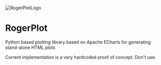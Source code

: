 
![RogerPlotLogo](https://github.com/Amdixer/rogerchart/assets/15040680/20a176db-9bf3-438d-b52f-a96ae61c9f65)

# RogerPlot
Python based plotting library based on Apache ECharts for generating stand-alone HTML plots

Current implementation is a very hardcoded proof of concept. Don't use.
